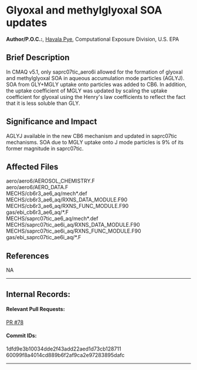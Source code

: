 # Glyoxal and methylglyoxal SOA updates

**Author/P.O.C.:**, [Havala Pye](mailto:pye.havala@epa.gov), Computational Exposure Division, U.S. EPA

## Brief Description

In CMAQ v5.1, only saprc07tic_aero6i allowed for the formation of glyoxal and methylglyoxal SOA in aqueous accumulation mode particles (AGLYJ). 
 SOA from GLY+MGLY uptake onto particles was added to CB6. In addition, the uptake 
coefficient of MGLY was updated by scaling the uptake coefficient for glyoxal using the Henry's law coefficients to reflect the fact that it is less soluble than GLY.

## Significance and Impact

AGLYJ available in the new CB6 mechanism and updated in saprc07tic mechanisms. SOA due to MGLY uptake onto J mode particles is 9% of its former magnitude in saprc07tic.

## Affected Files

aero/aero6/AEROSOL_CHEMISTRY.F  
aero/aero6/AERO_DATA.F  
MECHS/cb6r3_ae6_aq/mech\*.def  
MECHS/cb6r3_ae6_aq/RXNS_DATA_MODULE.F90  
MECHS/cb6r3_ae6_aq/RXNS_FUNC_MODULE.F90  
gas/ebi_cb6r3_ae6_aq/\*.F  
MECHS/saprc07tic_ae6_aq/mech\*.def  
MECHS/saprc07tic_ae6i_aq/RXNS_DATA_MODULE.F90  
MECHS/saprc07tic_ae6i_aq/RXNS_FUNC_MODULE.F90  
gas/ebi_saprc07tic_ae6i_aq/\*.F  


## References

NA

-----
## Internal Records:
#### Relevant Pull Requests:
[PR #78](https://github.com/usepa/cmaq_dev/pull/78)  


#### Commit IDs:
1dfd9e3b10034dde2f43add22aed1d73cb128711  
60099f8a4014cd889b6f2af9ca2e97283895dafc  


-----
